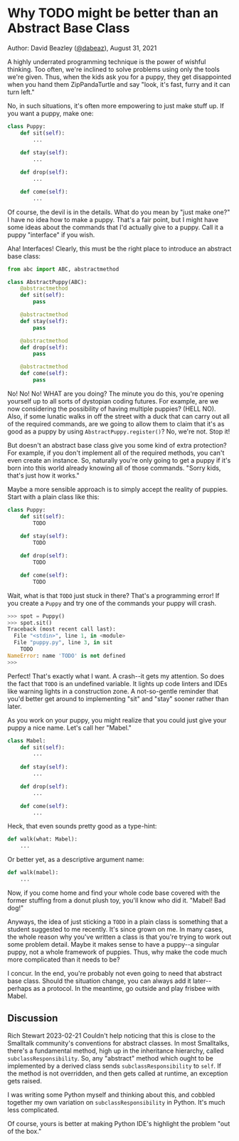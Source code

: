 # Why TODO might be better than an Abstract Base Class

Author: David Beazley ([@dabeaz](https://www.dabeaz.com)),
August 31, 2021

A highly underrated programming technique is the power of wishful thinking.  Too often, we're inclined to solve problems using only the tools we're given.  Thus, when the kids ask you for a puppy, they get disappointed when you hand them ZipPandaTurtle and say "look, it's fast, furry and it can turn left."

No, in such situations, it's often more empowering to just make stuff up.  If you want a puppy, make one:

```python
class Puppy:
    def sit(self):
        ...
    
    def stay(self):
        ...

    def drop(self):
        ...

    def come(self):
        ...
```

Of course, the devil is in the details.  What do you mean by "just make one?"  I have no idea how to make a puppy.  That's a fair point, but I might have some ideas about the commands that I'd actually give to a puppy.  Call it a puppy "interface" if you wish.

Aha!  Interfaces!  Clearly, this must be the right place to introduce an abstract base class:

```python
from abc import ABC, abstractmethod

class AbstractPuppy(ABC):
    @abstractmethod
    def sit(self):
        pass

    @abstractmethod
    def stay(self):
        pass

    @abstractmethod
    def drop(self):
        pass

    @abstractmethod
    def come(self):
        pass
```

No! No! No! WHAT are you doing?   The minute you do this, you're opening yourself up to all sorts of dystopian coding futures.  For example, are we now considering the possibility of having multiple puppies? (HELL NO).   Also, if some lunatic walks in off the street with a duck that can carry out all of the required commands, are we going to allow them to claim that it's as good as a puppy by using `AbstractPuppy.register()`?  No, we're not.  Stop it!

But doesn't an abstract base class give you some kind of extra protection?   For example, if you don't implement all of the required methods, you can't even create an instance.  So, naturally you're only going to get a puppy if it's born into this world already knowing all of those commands.  "Sorry kids, that's just how it works." 

Maybe a more sensible approach is to simply accept the reality of puppies.  Start with a plain class like this:

```python
class Puppy:
    def sit(self):
        TODO
    
    def stay(self):
        TODO

    def drop(self):
        TODO

    def come(self):
        TODO
```

Wait, what is that `TODO` just stuck in there?  That's a programming error!  If you create a `Puppy` and try one of the commands your puppy will crash.  

```python
>>> spot = Puppy()
>>> spot.sit()
Traceback (most recent call last):
  File "<stdin>", line 1, in <module>
  File "puppy.py", line 3, in sit
    TODO
NameError: name 'TODO' is not defined
>>> 
```

Perfect!  That's exactly what I want.  A crash--it gets my attention. So does the fact that `TODO` is an undefined variable.  It lights up code linters and IDEs like warning lights in a construction zone.  A not-so-gentle reminder that you'd better get around to implementing "sit" and "stay" sooner rather than later.  

As you work on your puppy, you might realize that you could just give your puppy a nice name.  Let's call her "Mabel."

```python
class Mabel:
    def sit(self):
        ...
    
    def stay(self):
        ...

    def drop(self):
        ...

    def come(self):
        ...
```

Heck, that even sounds pretty good as a type-hint:

```python
def walk(what: Mabel):
    ...
```

Or better yet, as a descriptive argument name:

```python
def walk(mabel):
    ...
```

Now, if you come home and find your whole code base covered with the former stuffing from a donut plush toy, you'll know who did it.  "Mabel! Bad dog!"

Anyways, the idea of just sticking a `TODO` in a plain class is something that a student suggested to me recently.   It's since grown on me.   In many cases, the whole reason why you've written a class is that you're trying to work out some problem detail.  Maybe it makes sense to have a puppy--a singular puppy, not a whole framework of puppies.  Thus, why make the code much more complicated than it needs to be?

I concur. In the end, you're probably not even going to need that abstract base class.   Should the situation change, you can always add it later--perhaps as a protocol.  In the meantime, go outside and play frisbee with Mabel. 

## Discussion

Rich Stewart 2023-02-21
Couldn't help noticing that this is close to the Smalltalk community's conventions for abstract classes.  In most Smalltalks, there's a fundamental method, high up in the inheritance hierarchy, called ```subclassResponsibility```.  So, any "abstract" method which ought to be implemented by a derived class sends ```subclassResponsibility``` to ```self```.  If the method is not overridden, and then gets called at runtime, an exception gets raised.

I was writing some Python myself and thinking about this, and cobbled together my own variation on ```subclassResponsibility``` in Python.  It's much less complicated.

Of course, yours is better at making Python IDE's highlight the problem "out of the box."










